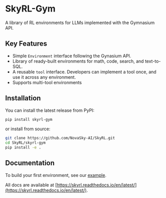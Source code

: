 # SkyRL-Gym

A library of RL environments for LLMs implemented with the Gymnasium API.

## Key Features

- Simple `Environment` interface following the Gynasium API. 
- Library of ready-built environments for math, code, search, and text-to-SQL.
- A reusable `tool` interface. Developers can implement a tool once, and use it across any environment.
- Supports multi-tool environments

## Installation

You can install the latest release from PyPI:

```bash
pip install skyrl-gym
```

or install from source:

```bash
git clone https://github.com/NovaSky-AI/SkyRL.git
cd SkyRL/skyrl-gym
pip install -e .
```

## Documentation

To build your first environment, see our [example](https://skyrl.readthedocs.io/en/latest/tutorials/new_env.html).

All docs are available at [https://skyrl.readthedocs.io/en/latest/](https://skyrl.readthedocs.io/en/latest/).
